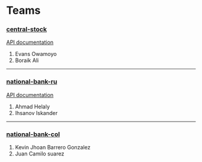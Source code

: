 # Teams

### [central-stock](https://github.com/itis-11013/central-stock)
[API documentation](https://stock-11013.herokuapp.com/swagger-ui/index.html)

1. Evans Owamoyo
2. Boraik Ali

---

### [national-bank-ru](https://github.com/itis-11013/national-bank-ru)
[API documentation](https://national-bank-russia.herokuapp.com/swagger-ui/)

1. Ahmad Helaly
2. Ihsanov Iskander

---

### [national-bank-col](https://github.com/itis-11013/national-bank-col)
1. Kevin Jhoan Barrero Gonzalez
2. Juan Camilo suarez
